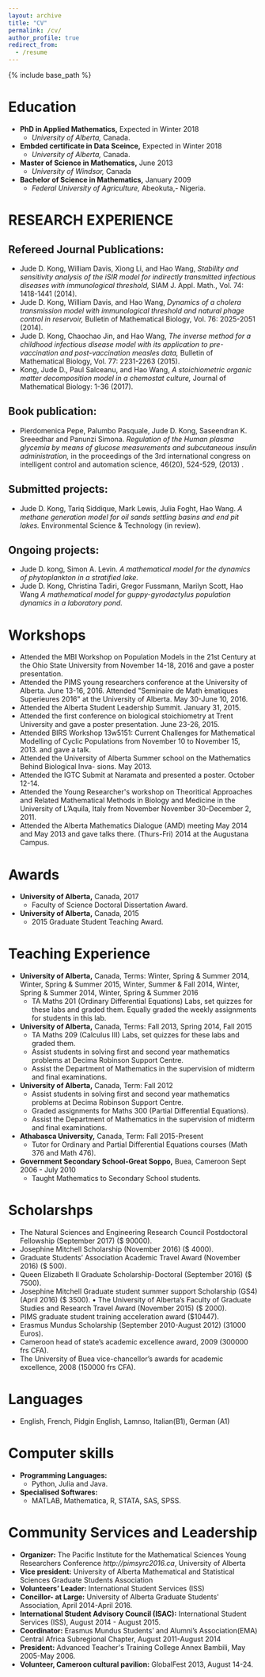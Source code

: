 ```yaml
---
layout: archive
title: "CV"
permalink: /cv/
author_profile: true
redirect_from:
  - /resume
---
```


{% include base_path %}

Education
======
* __PhD in Applied Mathematics,__ Expected in Winter  2018
  * _University of Alberta,_ Canada.
* __Embded certificate in Data Sceince,__ Expected in Winter  2018
  * _University of Alberta,_ Canada.
* __Master of Science in Mathematics,__ June  2013
  * _University of Windsor,_  Canada
* __Bachelor of Science in Mathematics,__ January 2009
  * _Federal University of Agriculture,_ Abeokuta,- Nigeria.

  
RESEARCH EXPERIENCE
======

Refereed Journal Publications:
-------
* Jude D. Kong, William Davis, Xiong Li, and Hao Wang, _Stability and sensitivity analysis of the iSIR model for indirectly transmitted infectious diseases with immunological threshold,_ SIAM J. Appl. Math., Vol. 74: 1418-1441 (2014).
* Jude D. Kong, William Davis, and Hao Wang, _Dynamics of a cholera transmission model with immunological threshold and natural phage control in reservoir,_ Bulletin of Mathematical Biology, Vol. 76: 2025-2051 (2014).
* Jude D. Kong, Chaochao Jin, and Hao Wang, _The inverse method for a childhood infectious disease model with its application to pre-vaccination and post-vaccination measles data,_ Bulletin of Mathematical Biology, Vol. 77: 2231-2263 (2015).
* Kong, Jude D., Paul Salceanu, and Hao Wang, _A stoichiometric organic matter decomposition model in a chemostat culture,_ Journal of Mathematical Biology: 1-36 (2017).

Book publication:
-------
* Pierdomenica Pepe, Palumbo Pasquale, Jude D. Kong, Saseendran K. Sreeedhar and Panunzi Simona. _Regulation of the Human plasma glycemia by means of glucose measurements and subcutaneous insulin administration,_ in the proceedings of the 3rd international congress on intelligent control and automation science, 46(20), 524-529, (2013) .

Submitted projects:
-------
* Jude D. Kong, Tariq Siddique, Mark Lewis, Julia Foght, Hao Wang. _A methane generation model for oil sands settling basins and end pit lakes._ Environmental Science & Technology (in review).

Ongoing projects:
------
* Jude D. kong, Simon A. Levin. _A mathematical model for the dynamics of phytoplankton in a stratified lake._
* Jude D. Kong,  Christina Tadiri, Gregor Fussmann, Marilyn  Scott, Hao Wang _A mathematical model for guppy-gyrodactylus population dynamics in a laboratory pond._

Workshops
======
  * Attended the MBI Workshop on Population Models in the 21st Century at the Ohio State University from November 14-18, 2016 and gave a poster presentation.
  * Attended the PIMS young researchers conference at the University of Alberta. June 13-16, 2016.
  Attended "Seminaire de Math ́ematiques Superieures 2016" at the University of Alberta. May
  30-June 10, 2016.
  * Attended the Alberta Student Leadership Summit. January 31, 2015.
  * Attended the first conference on biological stoichiometry at Trent University and gave a poster
  presentation. June 23-26, 2015.
  * Attended BIRS Workshop 13w5151: Current Challenges for Mathematical Modelling of Cyclic
  Populations from November 10 to November 15, 2013. and gave a talk.
  * Attended the University of Alberta Summer school on the Mathematics Behind Biological Inva-
  sions. May 2013.
  *  Attended the IGTC Submit at Naramata and presented a poster. October 12-14.
  * Attended the Young Researcher's workshop on Theoritical Approaches and Related Mathematical
  Methods in Biology and Medicine in the University of L’Aquila, Italy from November November
  30-December 2, 2011.
  * Attended the Alberta Mathematics Dialogue (AMD) meeting May 2014 and May 2013 and gave
  talks there. (Thurs-Fri) 2014 at the Augustana Campus.
  
Awards
======
  * __University of Alberta,__ Canada, 2017
    * Faculty of Science Doctoral Dissertation Award.
* __University of Alberta,__ Canada, 2015
  * 2015 Graduate Student Teaching Award.
  
Teaching Experience
======
* __University of Alberta,__ Canada, Terms: Winter, Spring & Summer 2014, Winter, Spring & Summer 2015,
Winter, Summer & Fall 2014, Winter, Spring & Summer 2014, Winter, Spring & Summer 2016
  * TA Maths 201 (Ordinary Differential Equations) Labs, set quizzes for these labs and graded them. Equally graded the weekly assignments for students in this lab.
* __University of Alberta,__ Canada, Terms: Fall 2013, Spring 2014, Fall 2015
  * TA Maths 209 (Calculus III) Labs, set quizzes for these labs and graded them.
  * Assist students in solving first and second year mathematics problems at Decima Robinson Support Centre.
  * Assist the Department of Mathematics in the supervision of midterm and final examinations.
* __University of Alberta,__ Canada, Term: Fall 2012
  * Assist students in solving first and second year mathematics problems at Decima Robinson
Support Centre.
  * Graded assignments for Maths 300 (Partial Differential Equations).
  * Assist the Department of Mathematics in the supervision of midterm and final examinations.
 * __Athabasca University,__ Canada,  Term: Fall 2015-Present
   * Tutor for Ordinary and Partial Differential Equations courses (Math 376 and Math 476).
* __Government Secondary School-Great Soppo,__ Buea, Cameroon Sept 2006 - July 2010
  * Taught Mathematics to Secondary School students.
 
Scholarshps
======

* The Natural Sciences and Engineering Research Council Postdoctoral Fellowship (September 2017) ($ 90000).
* Josephine Mitchell Scholarship (November 2016) ($ 4000).
* Graduate Students’ Association Academic Travel Award (November 2016) ($ 500).
* Queen Elizabeth II Graduate Scholarship-Doctoral (September 2016) ($ 7500).
* Josephine Mitchell Graduate student summer support Scholarship (GS4) (April 2016) ($ 3500). • The University of Alberta’s Faculty of Graduate Studies and Research Travel Award (November 2015) ($ 2000).
* PIMS graduate student training acceleration award ($10447).
* Erasmus Mundus Scholarship (September 2010-August 2012) (31000 Euros).
* Cameroon head of state’s academic excellence award, 2009 (300000 frs CFA).
* The University of Buea vice-chancellor’s awards for academic excellence, 2008 (150000 frs CFA).

Languages
======
* English, French, Pidgin English, Lamnso, Italian(B1), German (A1)

Computer skills
======
* __Programming Languages:__
   * Python, Julia and Java.
* __Specialised Softwares:__
  * MATLAB, Mathematica, R, STATA, SAS, SPSS.



Community Services and Leadership
======
* __Organizer:__ The Pacific Institute for the Mathematical Sciences Young Researchers Conference _http://pimsyrc2016.ca_,
University of Alberta
* __Vice president:__ University of Alberta Mathematical and Statistical Sciences Graduate Students Association
* __Volunteers’ Leader:__  International Student Services (ISS)
* __Concillor- at Large:__  University of Alberta Graduate Students' Association, April 2014-April 2016.
* __International Student Advisory Council (ISAC):__ International Student Services (ISS), August 2014 - August 2015.
* __Coordinator:__ Erasmus Mundus Students’ and Alumni’s Association(EMA) Central Africa Subregional Chapter, August 2011-August 2014
* __President:__ Advanced Teacher's Training College Annex Bambili,  May 2005-May 2006.
* __Volunteer, Cameroon cultural pavilion:__ GlobalFest 2013, August 14-24.


  
 


